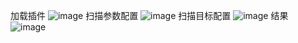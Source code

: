 加载插件
![image](https://github.com/githubmaidou/tools/blob/master/burpext/burp4.png)
扫描参数配置
![image](https://github.com/githubmaidou/tools/blob/master/burpext/burp.png)
扫描目标配置
![image](https://github.com/githubmaidou/tools/blob/master/burpext/burp2.png)
结果
![image](https://github.com/githubmaidou/tools/blob/master/burpext/burp3.png)
